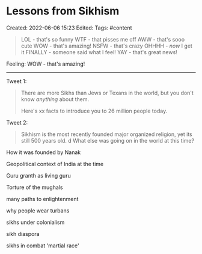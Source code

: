 # Lessons from Sikhism
Created: 2022-06-06 15:23
Edited: 
Tags: #content 

>LOL - that's so funny
>WTF - that pisses me off
>AWW - that's sooo cute
>WOW - that's amazing!
>NSFW - that's crazy
>OHHHH - *now* I get it
>FINALLY - someone said what I feel!
>YAY - that's great news!

Feeling: WOW - that's amazing!

--- 

Tweet 1:

> There are more Sikhs than Jews or Texans in the world, but you don't know *anything* about them.
> 
> Here's xx facts to introduce you to 26 million people today.

Tweet 2:

>Sikhism is the most recently founded major organized religion, yet its still 500 years old.
>d
>What else was going on in the world at this time?

How it was founded by Nanak

Geopolitical context of India at the time

Guru granth as living guru

Torture of the mughals

many paths to enlightenment

why people wear turbans

sikhs under colonialism

sikh diaspora

sikhs in combat 'martial race'
